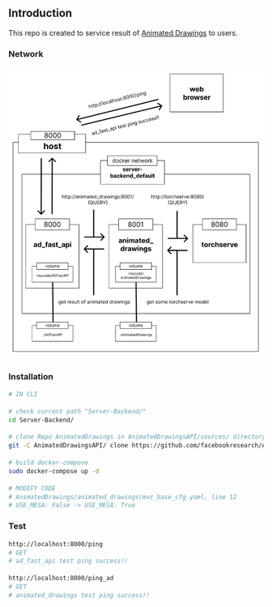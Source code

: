 ## Introduction
This repo is created to service result of [Animated Drawings](https://github.com/facebookresearch/AnimatedDrawings) to users.

### Network
![dockernetwork](/dockernetworkimg.png)


### Installation
``` bash
# IN CLI

# check current path "Server-Backend/"
cd Server-Backend/

# clone Repo AnimatedDrawings in AnimatedDrawingsAPI/sources/ directory
git -C AnimatedDrawingsAPI/ clone https://github.com/facebookresearch/AnimatedDrawings.git sources/

# build docker-compose
sudo docker-compose up -d

# MODIFY CODE
# AnimatedDrawings/animated_drawings/mvc_base_cfg.yaml, line 12
# USE_MESA: False -> USE_MESA: True
```


### Test
``` bash
http://localhost:8000/ping
# GET
# ad_fast_api test ping success!!

http://localhost:8000/ping_ad
# GET
# animated_drawings test ping success!!
```